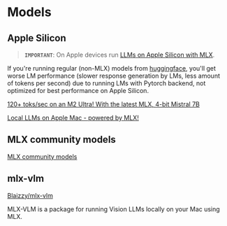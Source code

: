# Models

## Apple Silicon

> **`IMPORTANT`**: On Apple devices run [LLMs on Apple Silicon with MLX](https://huggingface.co/mlx-community?sort_models=likes#models). 

If you're running regular (non-MLX) models from [huggingface](huggingface.co), you'll get worse LM performance (slower response generation by LMs, less amount of tokens per second) due to running LMs with Pytorch backend, not optimized for best performance on Apple Silicon. 

[120+ toks/sec on an M2 Ultra! With the latest MLX, 4-bit Mistral 7B](https://x.com/awnihannun/status/1849922613403058398)

[Local LLMs on Apple Mac - powered by MLX!](https://www.youtube.com/watch?v=7DQsZQzCVuE)

## MLX community models

[MLX community models](https://huggingface.co/mlx-community?sort_models=likes#models)

## mlx-vlm

[Blaizzy/mlx-vlm](https://github.com/Blaizzy/mlx-vlm)

MLX-VLM is a package for running Vision LLMs locally on your Mac using MLX.